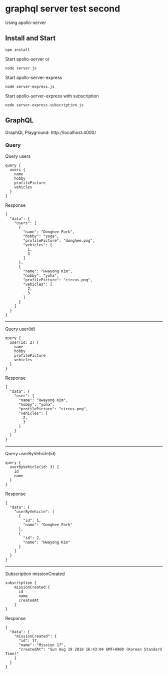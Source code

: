 # graphql server test second

Using apollo-server

## Install and Start

```
npm install
```

Start apollo-server or
```
node server.js
```

Start apollo-server-express
```
node server-express.js
```

Start apollo-server-express with subscription
```
node server-express-subscription.js
```


## GraphQL

GraphQL Playground: http://localhost:4000/

### Query

Query users

```
query {
  users {
    name
    hobby
    profilePicture
    vehicles
  }
}
```

Response

```
{
  "data": {
    "users": [
      {
        "name": "Donghee Park",
        "hobby": "yoga",
        "profilePicture": "donghee.png",
        "vehicles": [
          1,
          3
        ]
      },
      {
        "name": "Hwayong Kim",
        "hobby": "yoha",
        "profilePicture": "circus.png",
        "vehicles": [
          2,
          3
        ]
      }
    ]
  }
}
```

----

Query user(id)

```
query {
  user(id: 2) {
    name
    hobby
    profilePicture
    vehicles
  }
}
```

Response

```
{
  "data": {
    "user": {
      "name": "Hwayong Kim",
      "hobby": "yoha",
      "profilePicture": "circus.png",
      "vehicles": [
        2,
        3
      ]
    }
  }
}
```

----

Query userByVehicle(id)

```
query {
  userByVehicle(id: 3) {
    id
    name
  }
}
```

Response

```
{
  "data": {
    "userByVehicle": [
      {
        "id": 1,
        "name": "Donghee Park"
      },
      {
        "id": 2,
        "name": "Hwayong Kim"
      }
    ]
  }
}
```

----
Subscription missionCreated

```
subscription {
  	missionCreated {
      id
      name
      createdAt
    }
}
```

Response

```
{
  "data": {
    "missionCreated": {
      "id": 17,
      "name": "Mission 17",
      "createdAt": "Sun Aug 19 2018 16:43:04 GMT+0900 (Korean Standard Time)"
    }
  }
}
```
